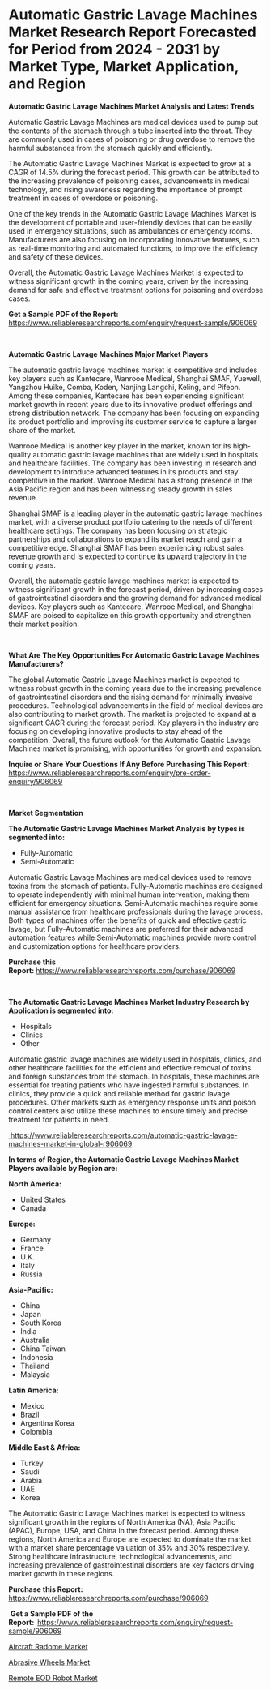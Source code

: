 <p><h1>Automatic Gastric Lavage Machines Market Research Report Forecasted for Period from 2024 -  2031 by Market Type, Market Application, and Region</h1></p><p><strong>Automatic Gastric Lavage Machines Market Analysis and Latest Trends</strong></p>
<p><p>Automatic Gastric Lavage Machines are medical devices used to pump out the contents of the stomach through a tube inserted into the throat. They are commonly used in cases of poisoning or drug overdose to remove the harmful substances from the stomach quickly and efficiently.</p><p>The Automatic Gastric Lavage Machines Market is expected to grow at a CAGR of 14.5% during the forecast period. This growth can be attributed to the increasing prevalence of poisoning cases, advancements in medical technology, and rising awareness regarding the importance of prompt treatment in cases of overdose or poisoning. </p><p>One of the key trends in the Automatic Gastric Lavage Machines Market is the development of portable and user-friendly devices that can be easily used in emergency situations, such as ambulances or emergency rooms. Manufacturers are also focusing on incorporating innovative features, such as real-time monitoring and automated functions, to improve the efficiency and safety of these devices.</p><p>Overall, the Automatic Gastric Lavage Machines Market is expected to witness significant growth in the coming years, driven by the increasing demand for safe and effective treatment options for poisoning and overdose cases.</p></p>
<p><strong>Get a Sample PDF of the Report:&nbsp;</strong> <a href="https://www.reliableresearchreports.com/enquiry/request-sample/906069">https://www.reliableresearchreports.com/enquiry/request-sample/906069</a></p>
<p>&nbsp;</p>
<p><strong>Automatic Gastric Lavage Machines Major Market Players</strong></p>
<p><p>The automatic gastric lavage machines market is competitive and includes key players such as Kantecare, Wanrooe Medical, Shanghai SMAF, Yuewell, Yangzhou Huike, Comba, Koden, Nanjing Langchi, Keling, and Pifeon. Among these companies, Kantecare has been experiencing significant market growth in recent years due to its innovative product offerings and strong distribution network. The company has been focusing on expanding its product portfolio and improving its customer service to capture a larger share of the market.</p><p>Wanrooe Medical is another key player in the market, known for its high-quality automatic gastric lavage machines that are widely used in hospitals and healthcare facilities. The company has been investing in research and development to introduce advanced features in its products and stay competitive in the market. Wanrooe Medical has a strong presence in the Asia Pacific region and has been witnessing steady growth in sales revenue.</p><p>Shanghai SMAF is a leading player in the automatic gastric lavage machines market, with a diverse product portfolio catering to the needs of different healthcare settings. The company has been focusing on strategic partnerships and collaborations to expand its market reach and gain a competitive edge. Shanghai SMAF has been experiencing robust sales revenue growth and is expected to continue its upward trajectory in the coming years.</p><p>Overall, the automatic gastric lavage machines market is expected to witness significant growth in the forecast period, driven by increasing cases of gastrointestinal disorders and the growing demand for advanced medical devices. Key players such as Kantecare, Wanrooe Medical, and Shanghai SMAF are poised to capitalize on this growth opportunity and strengthen their market position.</p></p>
<p>&nbsp;</p>
<p><strong>What Are The Key Opportunities For Automatic Gastric Lavage Machines Manufacturers?</strong></p>
<p><p>The global Automatic Gastric Lavage Machines market is expected to witness robust growth in the coming years due to the increasing prevalence of gastrointestinal disorders and the rising demand for minimally invasive procedures. Technological advancements in the field of medical devices are also contributing to market growth. The market is projected to expand at a significant CAGR during the forecast period. Key players in the industry are focusing on developing innovative products to stay ahead of the competition. Overall, the future outlook for the Automatic Gastric Lavage Machines market is promising, with opportunities for growth and expansion.</p></p>
<p><strong>Inquire or Share Your Questions If Any Before Purchasing This Report:</strong> <a href="https://www.reliableresearchreports.com/enquiry/pre-order-enquiry/906069">https://www.reliableresearchreports.com/enquiry/pre-order-enquiry/906069</a></p>
<p>&nbsp;</p>
<p><strong>Market Segmentation</strong></p>
<p><strong>The Automatic Gastric Lavage Machines Market Analysis by types is segmented into:</strong></p>
<p><ul><li>Fully-Automatic</li><li>Semi-Automatic</li></ul></p>
<p><p>Automatic Gastric Lavage Machines are medical devices used to remove toxins from the stomach of patients. Fully-Automatic machines are designed to operate independently with minimal human intervention, making them efficient for emergency situations. Semi-Automatic machines require some manual assistance from healthcare professionals during the lavage process. Both types of machines offer the benefits of quick and effective gastric lavage, but Fully-Automatic machines are preferred for their advanced automation features while Semi-Automatic machines provide more control and customization options for healthcare providers.</p></p>
<p><strong>Purchase this Report:&nbsp;</strong><a href="https://www.reliableresearchreports.com/purchase/906069">https://www.reliableresearchreports.com/purchase/906069</a></p>
<p>&nbsp;</p>
<p><strong>The Automatic Gastric Lavage Machines Market Industry Research by Application is segmented into:</strong></p>
<p><ul><li>Hospitals</li><li>Clinics</li><li>Other</li></ul></p>
<p><p>Automatic gastric lavage machines are widely used in hospitals, clinics, and other healthcare facilities for the efficient and effective removal of toxins and foreign substances from the stomach. In hospitals, these machines are essential for treating patients who have ingested harmful substances. In clinics, they provide a quick and reliable method for gastric lavage procedures. Other markets such as emergency response units and poison control centers also utilize these machines to ensure timely and precise treatment for patients in need.</p></p>
<p><a href="https://www.reliableresearchreports.com/automatic-gastric-lavage-machines-market-in-global-r906069">&nbsp;https://www.reliableresearchreports.com/automatic-gastric-lavage-machines-market-in-global-r906069</a></p>
<p><strong>In terms of Region, the Automatic Gastric Lavage Machines Market Players available by Region are:</strong></p>
<p>
    <p> <strong> North America: </strong>
        <ul>
            <li>United States</li>
            <li>Canada</li>
        </ul>
        </p> 
    <p> <strong> Europe: </strong>
        <ul>
            <li>Germany</li>
            <li>France</li>
            <li>U.K.</li>
            <li>Italy</li>
            <li>Russia</li>
        </ul>
        </p> 
    <p> <strong> Asia-Pacific: </strong>
        <ul>
            <li>China</li>
            <li>Japan</li>
            <li>South Korea</li>
            <li>India</li>
            <li>Australia</li>
            <li>China Taiwan</li>
            <li>Indonesia</li>
            <li>Thailand</li>
            <li>Malaysia</li>
        </ul>
        </p> 
    <p> <strong> Latin America: </strong>
        <ul>
            <li>Mexico</li>
            <li>Brazil</li>
            <li>Argentina Korea</li>
            <li>Colombia</li>
        </ul>
        </p> 
    <p> <strong> Middle East & Africa: </strong>
        <ul>
            <li>Turkey</li>
            <li>Saudi</li>
            <li>Arabia</li>
            <li>UAE</li>
            <li>Korea</li>
        </ul>
    </p>
    </p>
<p><p>The Automatic Gastric Lavage Machines market is expected to witness significant growth in the regions of North America (NA), Asia Pacific (APAC), Europe, USA, and China in the forecast period. Among these regions, North America and Europe are expected to dominate the market with a market share percentage valuation of 35% and 30% respectively. Strong healthcare infrastructure, technological advancements, and increasing prevalence of gastrointestinal disorders are key factors driving market growth in these regions.</p></p>
<p><strong>Purchase this Report: </strong><a href="https://www.reliableresearchreports.com/purchase/906069">https://www.reliableresearchreports.com/purchase/906069</a></p>
<p>&nbsp;<strong>Get a Sample PDF of the Report:&nbsp;&nbsp;</strong><a href="https://www.reliableresearchreports.com/enquiry/request-sample/906069">https://www.reliableresearchreports.com/enquiry/request-sample/906069</a></p>
<p><strong></strong></p>
<p><p><a href="https://www.linkedin.com/pulse/aircraft-radome-market-analysis-sze-forecasted-period-from-2024-6gmuc">Aircraft Radome Market</a></p><p><a href="https://www.linkedin.com/pulse/abrasive-wheels-market-analysis-its-cagr-segmentation-global-akjcc">Abrasive Wheels Market</a></p><p><a href="https://issuu.com/reportprime-2/docs/remote-eod-robot-market-size-2030.pptx">Remote EOD Robot Market</a></p></p>
